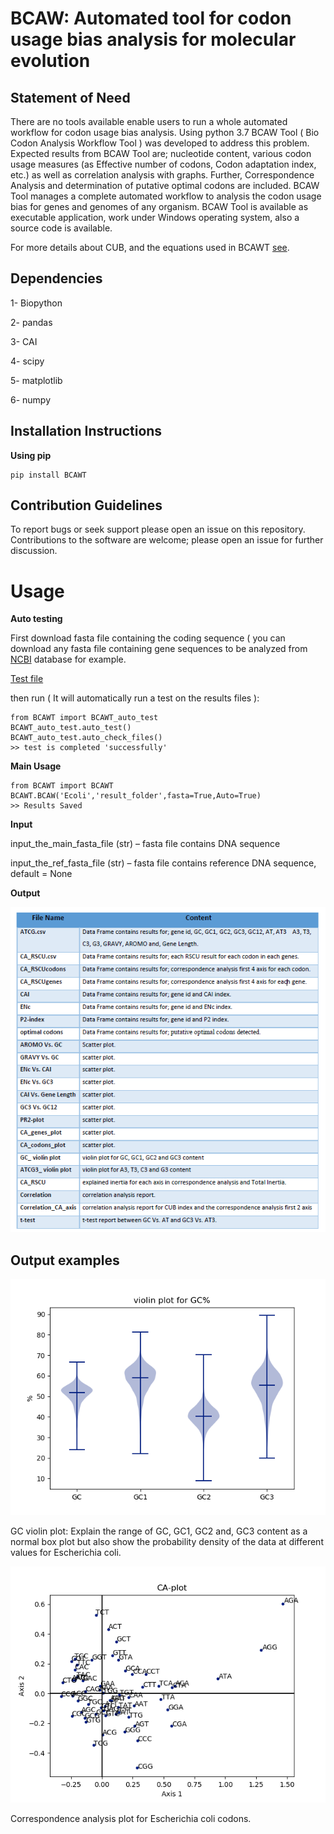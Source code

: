 # BCAW: Automated tool for codon usage bias analysis for molecular evolution

## Statement of Need

There are no tools available enable users to run a whole automated workflow for codon usage bias analysis. Using python 3.7 BCAW Tool ( Bio Codon Analysis Workflow Tool ) was developed to address this problem.
Expected results from BCAW Tool are; nucleotide content, various codon usage measures (as Effective number of codons, Codon adaptation index, etc.) as well as correlation analysis with graphs. Further, Correspondence Analysis and determination of putative optimal codons are included.
BCAW Tool manages a complete automated workflow to analysis the codon usage bias for genes and genomes of any organism. BCAW Tool is available as executable application, work under Windows operating system, also a source code is available.

For more details about CUB, and the equations used in BCAWT [see](https://github.com/AliYoussef96/BCAW-Tool/blob/master/Introduction%20to%20codon%20usage%20bias.pdf).


## Dependencies

1- Biopython

2- pandas

3- CAI

4- scipy

5- matplotlib

6- numpy

## Installation Instructions


**Using pip**

```
pip install BCAWT
```

## Contribution Guidelines
To report bugs or seek support please open an issue on this repository. Contributions to the software are welcome; please open an issue for further discussion.

Usage
=====

**Auto testing**

First download fasta file containing the coding sequence ( you can download any fasta file containing gene sequences to be analyzed from [NCBI](https://www.ncbi.nlm.nih.gov/) database for example.

[Test file](https://github.com/AliYoussef96/BCAWTool/blob/master/Ecoli.fasta)

then run ( It will automatically run a test on the results files ):

```
from BCAWT import BCAWT_auto_test
BCAWT_auto_test.auto_test()
BCAWT_auto_test.auto_check_files()
>> test is completed 'successfully'
```

**Main Usage**

```
from BCAWT import BCAWT
BCAWT.BCAW('Ecoli','result_folder',fasta=True,Auto=True)
>> Results Saved
```
**Input**

input_the_main_fasta_file (str) – fasta file contains DNA sequence 

input_the_ref_fasta_file (str) – fasta file contains reference DNA sequence, default = None

**Output**

![Table 1: Expected Output files](https://github.com/AliYoussef96/BCAW-Tool/blob/master/Table.png)


## Output examples

![GC violin plot: Output examples](https://github.com/AliYoussef96/BCAW-Tool/blob/master/Escherichia%20coli%20str.%20K-12%20substr.%20MG1655.fasta_GC%20violin%20plot.png)

GC violin plot: Explain the range of GC, GC1, GC2 and, GC3 content as a normal box plot but also show the probability density of the data at different values for Escherichia coli.

![Correspondence analysis: Output examples](https://github.com/AliYoussef96/BCAW-Tool/blob/master/Escherichia%20coli%20str.%20K-12%20substr.%20MG1655.fasta_CA_RSCU_CA_codos_plot.png)

Correspondence analysis plot for Escherichia coli codons.
